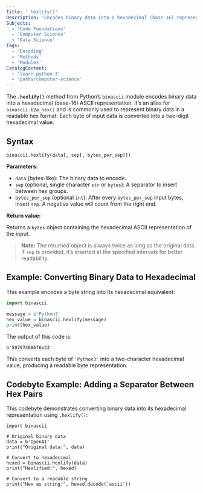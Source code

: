 ```yaml
---
Title: '.hexlify()'
Description: 'Encodes binary data into a hexadecimal (base-16) representation.'
Subjects:
  - 'Code Foundations'
  - 'Computer Science'
  - 'Data Science'
Tags:
  - 'Encoding'
  - 'Methods'
  - 'Modules'
CatalogContent:
  - 'learn-python-3'
  - 'paths/computer-science'
---
```


The **`.hexlify()`** method from Python’s `binascii` module encodes binary data into a hexadecimal (base-16) ASCII representation. It’s an alias for `binascii.b2a_hex()` and is commonly used to represent binary data in a readable hex format. Each byte of input data is converted into a two-digit hexadecimal value.

## Syntax

```pseudo
binascii.hexlify(data[, sep[, bytes_per_sep]])
```

**Parameters:**

- `data` (bytes-like): The binary data to encode.
- `sep` (optional, single character `str` or `bytes`): A separator to insert between hex groups.
- `bytes_per_sep` (optional `int`): After every `bytes_per_sep` input bytes, insert `sep`. A negative value will count from the right end.

**Return value:**

Returns a `bytes` object containing the hexadecimal ASCII representation of the input.

> **Note:** The returned object is always twice as long as the original data. If `sep` is provided, it’s inserted at the specified intervals for better readability.

## Example: Converting Binary Data to Hexadecimal

This example encodes a byte string into its hexadecimal equivalent:

```py
import binascii

message = b'Python3'
hex_value = binascii.hexlify(message)
print(hex_value)
```

The output of this code is:

```shell
b'507974686f6e33'
```

This converts each byte of `'Python3'` into a two-character hexadecimal value, producing a readable byte representation.

## Codebyte Example: Adding a Separator Between Hex Pairs

This codebyte demonstrates converting binary data into its hexadecimal representation using `.hexlify()`:

```codebyte/python
import binascii

# Original binary data
data = b'OpenAI'
print("Original data:", data)

# Convert to hexadecimal
hexed = binascii.hexlify(data)
print("Hexlified:", hexed)

# Convert to a readable string
print("Hex as string:", hexed.decode('ascii'))
```
